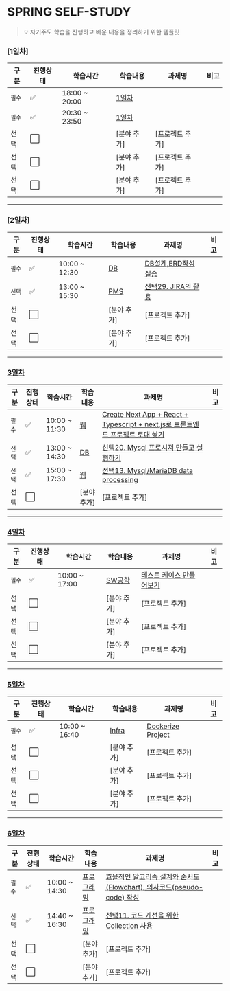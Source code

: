 # SPRING SELF-STUDY
> :bulb: 자기주도 학습을 진행하고 배운 내용을 정리하기 위한 템플릿
### [1일차]

| 구분   | 진행상태             | 학습시간      | 학습내용       | 과제명          | 비고 |
| ------ | -------------------- | ------------- | -------------- | --------------- | ---- |
| `필수` | :white_check_mark:   | 18:00 ~ 20:00 | [1일차](1일차) |                 |      |
| `필수` | :white_check_mark:   | 20:30 ~ 23:50 | [1일차](1일차) |                 |      |
| 선택   | :white_large_square: |               | [분야 추가]    | [프로젝트 추가] |      |
| 선택   | :white_large_square: |               | [분야 추가]    | [프로젝트 추가] |      |
| 선택   | :white_large_square: |               | [분야 추가]    | [프로젝트 추가] |      |

---

### [2일차]

| 구분   | 진행상태             | 학습시간      | 학습내용    | 과제명                                                    | 비고 |
| ------ | -------------------- | ------------- | ----------- | --------------------------------------------------------- | ---- |
| `필수` | :white_check_mark:   | 10:00 ~ 12:30 | [DB](DB)    | [DB설계,ERD작성실습](DB/DB설계-ERD-작성-실습)             |      |
| `선택` | :white_check_mark:   | 13:00 ~ 15:30 | [PMS](PMS)  | [선택29. JIRA의 활용](PMS/JIRA의-개념과-SSAFY에서의-활용) |      |
| 선택   | :white_large_square: |               | [분야 추가] | [프로젝트 추가]                                           |      |
| 선택   | :white_large_square: |               | [분야 추가] | [프로젝트 추가]                                           |      |

---

### [3일차](2021-12-22.md)

| 구분   | 진행상태             | 학습시간      | 학습내용    | 과제명                                                                                               | 비고 |
| ------ | -------------------- | ------------- | ----------- | ---------------------------------------------------------------------------------------------------- | ---- |
| `필수` | :white_check_mark:   | 10:00 ~ 11:30 | [웹](웹)    | [Create Next App + React + Typescript + next.js로 프론트엔드 프로젝트 토대 쌓기](웹/Create-Next-App) |      |
| `선택` | :white_check_mark:   | 13:00 ~ 14:30 | [DB](DB)    | [선택20. Mysql 프로시저 만들고 실행하기](DB/mysql-프로시저-작성-실습)                                |      |
| `선택` | :white_check_mark:   | 15:00 ~ 17:30 | [웹](웹)    | [선택13. Mysql/MariaDB data processing](웹/DB-데이터적재및가공-실습)                                 |      |
| 선택   | :white_large_square: |               | [분야 추가] | [프로젝트 추가]                                                                                      |      |

---

### [4일차](2021-12-23.md)

| 구분   | 진행상태             | 학습시간      | 학습내용         | 과제명                                                      | 비고 |
| ------ | -------------------- | ------------- | ---------------- | ----------------------------------------------------------- | ---- |
| `필수` | :white_check_mark:   | 10:00 ~ 17:00 | [SW공학](SW공학) | [테스트 케이스 만들어보기](SW공학/테스트-케이스-만들어보기) |      |
| 선택   | :white_large_square: |               | [분야 추가]      | [프로젝트 추가]                                             |      |
| 선택   | :white_large_square: |               | [분야 추가]      | [프로젝트 추가]                                             |      |
| 선택   | :white_large_square: |               | [분야 추가]      | [프로젝트 추가]                                             |      |

---

### [5일차](2021-12-24.md)

| 구분   | 진행상태             | 학습시간      | 학습내용       | 과제명                                       | 비고 |
| ------ | -------------------- | ------------- | -------------- | -------------------------------------------- | ---- |
| `필수` | :white_check_mark:   | 10:00 ~ 16:40 | [Infra](Infra) | [Dockerize Project](Infra/Dockerize-Project) |      |
| 선택   | :white_large_square: |               | [분야 추가]    | [프로젝트 추가]                              |      |
| 선택   | :white_large_square: |               | [분야 추가]    | [프로젝트 추가]                              |      |
| 선택   | :white_large_square: |               | [분야 추가]    | [프로젝트 추가]                              |      |

---

### [6일차](2021-12-27.md)

| 구분   | 진행상태             | 학습시간      | 학습내용                 | 과제명                                                                                                                             | 비고 |
| ------ | -------------------- | ------------- | ------------------------ | ---------------------------------------------------------------------------------------------------------------------------------- | ---- |
| `필수` | :white_check_mark:   | 10:00 ~ 14:30 | [프로그래밍](프로그래밍) | [효율적인 알고리즘 설계와 순서도(Flowchart), 의사코드(pseudo-code) 작성](프로그래밍/효율적인-알고리즘-설계와-순서도-의사코드-작성) |      |
| `선택` | :white_check_mark:   | 14:40 ~ 16:30 | [프로그래밍](프로그래밍) | [선택11. 코드 개선을 위한 Collection 사용](프로그래밍/코드-개선을-위한-Collection-사용)                                            |      |
| 선택   | :white_large_square: |               | [분야 추가]              | [프로젝트 추가]                                                                                                                    |      |
| 선택   | :white_large_square: |               | [분야 추가]              | [프로젝트 추가]                                                                                                                    |      |
